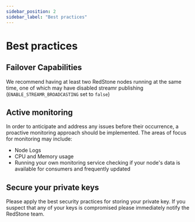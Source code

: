 ```yaml
---
sidebar_position: 2
sidebar_label: "Best practices"
---
```


# Best practices

## Failover Capabilities

We recommend having at least two RedStone nodes running at the same time, one of which may have disabled streamr publishing (`ENABLE_STREAMR_BROADCASTING` set to `false`)

## Active monitoring

In order to anticipate and address any issues before their occurrence, a proactive monitoring approach should be implemented. The areas of focus for monitoring may include:

- Node Logs
- CPU and Memory usage
- Running your own monitoring service checking if your node's data is available for consumers and frequently updated

## Secure your private keys

Please apply the best security practices for storing your private key. If you suspect that any of your keys is compromised please immediately notify the RedStone team.

